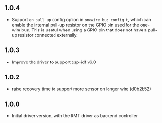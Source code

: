 ## 1.0.4

- Support `en_pull_up` config option in `onewire_bus_config_t`, which can enable the internal pull-up resistor on the GPIO pin used for the one-wire bus. This is useful when using a GPIO pin that does not have a pull-up resistor connected externally.

## 1.0.3

- Improve the driver to support esp-idf v6.0

## 1.0.2

- raise recovery time to support more sensor on longer wire (d0b2b52)

## 1.0.0

- Initial driver version, with the RMT driver as backend controller
